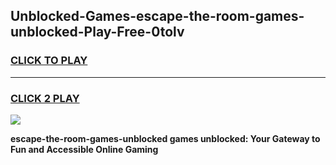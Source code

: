 
## Unblocked-Games-escape-the-room-games-unblocked-Play-Free-0tolv
<h3>
<a href="https://premium76.site?title=escape-the-room-games-unblocked&ref=10A">CLICK TO PLAY</a></h3>
<hr>

<h3>
<a href="https://premium76.site?title=escape-the-room-games-unblocked&ref=10A">CLICK 2 PLAY</a>
  
</h3>

<a href="https://premium76.site?title=escape-the-room-games-unblocked&ref=10A"><img src="https://clearcache.store/games.png"></a>


**escape-the-room-games-unblocked games unblocked: Your Gateway to Fun and Accessible Online Gaming**
